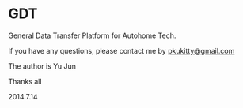 GDT
===

General Data Transfer Platform for Autohome Tech.


If you have any questions, please contact me by pkukitty@gmail.com

The author is Yu Jun

Thanks all

2014.7.14


